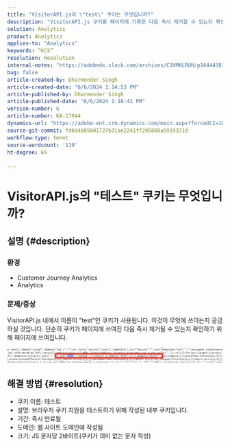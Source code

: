 ```yaml
---
title: "VisitorAPI.js의 \"test\" 쿠키는 무엇입니까?"
description: "VisitorAPI.js 쿠키를 페이지에 기록한 다음 즉시 제거할 수 있는지 확인하기 위해 쿠키를 페이지에 기록하는 VisitorAPI.js 쿠키에 대해 자세히 알아보십시오."
solution: Analytics
product: Analytics
applies-to: "Analytics"
keywords: “KCS”
resolution: Resolution
internal-notes: "https://adobedx.slack.com/archives/C3VMKLRUH/p1644438152582239"
bug: false
article-created-by: Dharmender Singh
article-created-date: "6/6/2024 1:14:53 PM"
article-published-by: Dharmender Singh
article-published-date: "6/6/2024 1:16:41 PM"
version-number: 6
article-number: KA-17944
dynamics-url: "https://adobe-ent.crm.dynamics.com/main.aspx?forceUCI=1&pagetype=entityrecord&etn=knowledgearticle&id=039ebac1-0624-ef11-840a-6045bd08369f"
source-git-commit: fd8d4885801727b31ae2241ff295860a5919371d
workflow-type: tm+mt
source-wordcount: '119'
ht-degree: 6%

---
```


# VisitorAPI.js의 &quot;테스트&quot; 쿠키는 무엇입니까?

## 설명 {#description}


### <b>환경</b>

- Customer Journey Analytics
- Analytics




### <b>문제/증상</b>

VisitorAPI.js 내에서 이름이 &quot;test&quot;인 쿠키가 사용됩니다. 이것이 무엇에 쓰이는지 궁금하실 것입니다. 단순히 쿠키가 페이지에 쓰여진 다음 즉시 제거될 수 있는지 확인하기 위해 페이지에 쓰여집니다.

![](assets/___059ebac1-0624-ef11-840a-6045bd08369f___.png)


## 해결 방법 {#resolution}


- 쿠키 이름: 테스트
- 설명: 브라우저 쿠키 지원을 테스트하기 위해 작성된 내부 쿠키입니다.
- 기간: 즉시 만료됨
- 도메인: 웹 사이트 도메인에 작성됨
- 크기: JS 문자당 2바이트(쿠키가 의미 없는 문자 작성)

